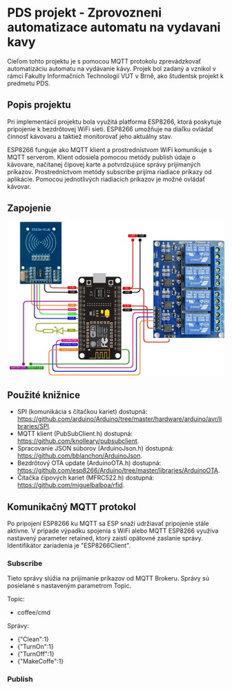 # PDS projekt - Zprovozneni automatizace automatu na vydavani kavy

Cieľom tohto projektu je s pomocou MQTT protokolu zprevádzkovať automatizáciu automatu na vydávanie kávy. Projek bol zadaný a vznikol v rámci Fakulty Informačních Technologií VUT v Brně, ako študentsk projekt k predmetu PDS.

## Popis projektu

Pri implementácií projektu bola využitá platforma ESP8266, ktorá poskytuje pripojenie k bezdrôtovej WiFi sieti. ESP8266 umožňuje na diaľku ovládať činnosť kávovaru a taktiež monitorovať jeho aktuálny stav.

ESP8266 funguje ako MQTT klient a prostrednístvom WiFi komunikuje s MQTT serverom. Klient odosiela pomocou metódy publish údaje o kávovare, načítanej čipovej karte a potvrdzujúce správy prijímaných príkazov. Prostredníctvom metódy subscribe prijíma riadiace príkazy od aplikácie. Pomocou jednotlivých riadiacich príkazov je možné ovládať kávovar.  

## Zapojenie

![alt text](https://github.com/hajdiktomas/PDS-projekt/blob/master/img/Schema_zapojenia.jpg)

## Použité knižnice
- SPI (komunikácia s čítačkou kariet) dostupná: https://github.com/arduino/Arduino/tree/master/hardware/arduino/avr/libraries/SPI.
- MQTT klient (PubSubClient.h) dostupná:  https://github.com/knolleary/pubsubclient.
- Spracovanie JSON súborov (ArduinoJson.h) dostupná: https://github.com/bblanchon/ArduinoJson.
- Bezdrôtový OTA update (ArduinoOTA.h) dostupná: https://github.com/esp8266/Arduino/tree/master/libraries/ArduinoOTA.
- Čítačka čipových kariet (MFRC522.h) dostupná: https://github.com/miguelbalboa/rfid.

## Komunikačný MQTT protokol

Po pripojení ESP8266 ku MQTT sa ESP snaží udržiavať pripojenie stále aktívne. V prípade výpadku spojenia s WiFi alebo MQTT ESP8266 využíva nastavený parameter retained, ktorý zaistí opätovné zaslanie správy. Identifikátor zariadenia je "ESP8266Client".

### Subscribe

Tieto správy slúžia na prijímanie príkazov od MQTT Brokeru. Správy sú posielané s nastaveným parametrom Topic.

Topic:

- coffee/cmd

Správy:

- {"Clean":1}
- {"TurnOn":1}
- {"TurnOff":1}
- {"MakeCoffe":1}


### Publish
